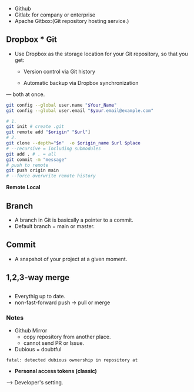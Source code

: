 
* Github
* Gitlab: for company or enterprise
* Apache Gitbox:(Git repository hosting service.)

## Dropbox * Git

* Use Dropbox as the storage location for your Git repository, so that you get:

    * Version control via Git history

    * Automatic backup via Dropbox synchronization

— both at once.


```bash
git config --global user.name "$Your_Name"
git config --global user.email "$your.email@example.com"

# 1.
git init # create .git
git remote add "$origin" "$url"]
# 2.
git clone --depth="$n"  -o $origin_name $url $place
# --recursive = including submodules
git add . # . = all
git commit -m "message"
# push to remote
git push origin main
# --force overwrite remote history
```

**Remote**
**Local**


## Branch
* A branch in Git is basically a pointer to a commit.
* Default branch = main or master.

## Commit

* A snapshot of your project at a given moment.

## 1,2,3-way merge

## 
* Everythig up to date.
* non-fast-forward push -> pull or merge


### Notes

* Github Mirror
    * copy repository from another place.
    * cannot send PR or Issue.
* Dubious = doubtful
```
fatal: detected dubious ownership in repository at
```

* **Personal access tokens (classic)**

--> Developer's setting.

